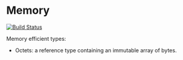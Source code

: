 # Memory

[![Build Status](https://dev.azure.com/MetaFac/OSR/_apis/build/status/Memory?branchName=main)](https://dev.azure.com/MetaFac/OSR/_build/latest?definitionId=3&branchName=main)

Memory efficient types:
- Octets: a reference type containing an immutable array of bytes.